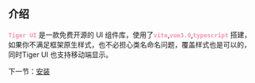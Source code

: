   
## 介绍

<code>Tiger UI</code> 是一款免费开源的 UI 组件库，使用了<code>vite</code>,<code>vue3.0</code>,<code>typescript</code> 搭建，如果你不满足框架原生样式，也不必担心类名命名问题，覆盖样式也是可以的，
同时Tiger UI 也支持移动端显示。

<style>
code{
color:#f792b5;
font-weight:bold;
}
</style>

下一节：[安装](#/doc/install)

